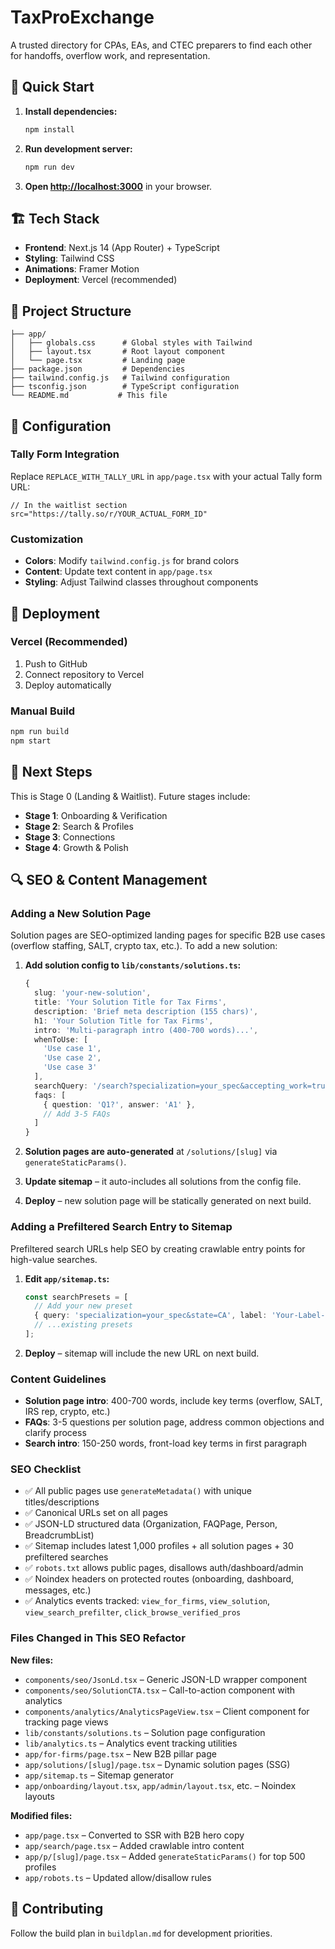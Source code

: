 # TaxProExchange

A trusted directory for CPAs, EAs, and CTEC preparers to find each other for handoffs, overflow work, and representation.

## 🚀 Quick Start

1. **Install dependencies:**
   ```bash
   npm install
   ```

2. **Run development server:**
   ```bash
   npm run dev
   ```

3. **Open [http://localhost:3000](http://localhost:3000)** in your browser.

## 🏗️ Tech Stack

- **Frontend**: Next.js 14 (App Router) + TypeScript
- **Styling**: Tailwind CSS
- **Animations**: Framer Motion
- **Deployment**: Vercel (recommended)

## 📁 Project Structure

```
├── app/
│   ├── globals.css      # Global styles with Tailwind
│   ├── layout.tsx       # Root layout component
│   └── page.tsx         # Landing page
├── package.json         # Dependencies
├── tailwind.config.js   # Tailwind configuration
├── tsconfig.json        # TypeScript configuration
└── README.md           # This file
```

## 🔧 Configuration

### Tally Form Integration

Replace `REPLACE_WITH_TALLY_URL` in `app/page.tsx` with your actual Tally form URL:

```tsx
// In the waitlist section
src="https://tally.so/r/YOUR_ACTUAL_FORM_ID"
```

### Customization

- **Colors**: Modify `tailwind.config.js` for brand colors
- **Content**: Update text content in `app/page.tsx`
- **Styling**: Adjust Tailwind classes throughout components

## 🚀 Deployment

### Vercel (Recommended)

1. Push to GitHub
2. Connect repository to Vercel
3. Deploy automatically

### Manual Build

```bash
npm run build
npm start
```

## 📝 Next Steps

This is Stage 0 (Landing & Waitlist). Future stages include:

- **Stage 1**: Onboarding & Verification
- **Stage 2**: Search & Profiles  
- **Stage 3**: Connections
- **Stage 4**: Growth & Polish

## 🔍 SEO & Content Management

### Adding a New Solution Page

Solution pages are SEO-optimized landing pages for specific B2B use cases (overflow staffing, SALT, crypto tax, etc.). To add a new solution:

1. **Add solution config to `lib/constants/solutions.ts`:**
   ```typescript
   {
     slug: 'your-new-solution',
     title: 'Your Solution Title for Tax Firms',
     description: 'Brief meta description (155 chars)',
     h1: 'Your Solution Title for Tax Firms',
     intro: 'Multi-paragraph intro (400-700 words)...',
     whenToUse: [
       'Use case 1',
       'Use case 2',
       'Use case 3'
     ],
     searchQuery: '/search?specialization=your_spec&accepting_work=true',
     faqs: [
       { question: 'Q1?', answer: 'A1' },
       // Add 3-5 FAQs
     ]
   }
   ```

2. **Solution pages are auto-generated** at `/solutions/[slug]` via `generateStaticParams()`.

3. **Update sitemap** – it auto-includes all solutions from the config file.

4. **Deploy** – new solution page will be statically generated on next build.

### Adding a Prefiltered Search Entry to Sitemap

Prefiltered search URLs help SEO by creating crawlable entry points for high-value searches.

1. **Edit `app/sitemap.ts`:**
   ```typescript
   const searchPresets = [
     // Add your new preset
     { query: 'specialization=your_spec&state=CA', label: 'Your-Label-CA' },
     // ...existing presets
   ];
   ```

2. **Deploy** – sitemap will include the new URL on next build.

### Content Guidelines

- **Solution page intro**: 400-700 words, include key terms (overflow, SALT, IRS rep, crypto, etc.)
- **FAQs**: 3-5 questions per solution page, address common objections and clarify process
- **Search intro**: 150-250 words, front-load key terms in first paragraph

### SEO Checklist

- ✅ All public pages use `generateMetadata()` with unique titles/descriptions
- ✅ Canonical URLs set on all pages
- ✅ JSON-LD structured data (Organization, FAQPage, Person, BreadcrumbList)
- ✅ Sitemap includes latest 1,000 profiles + all solution pages + 30 prefiltered searches
- ✅ `robots.txt` allows public pages, disallows auth/dashboard/admin
- ✅ Noindex headers on protected routes (onboarding, dashboard, messages, etc.)
- ✅ Analytics events tracked: `view_for_firms`, `view_solution`, `view_search_prefilter`, `click_browse_verified_pros`

### Files Changed in This SEO Refactor

**New files:**
- `components/seo/JsonLd.tsx` – Generic JSON-LD wrapper component
- `components/seo/SolutionCTA.tsx` – Call-to-action component with analytics
- `components/analytics/AnalyticsPageView.tsx` – Client component for tracking page views
- `lib/constants/solutions.ts` – Solution page configuration
- `lib/analytics.ts` – Analytics event tracking utilities
- `app/for-firms/page.tsx` – New B2B pillar page
- `app/solutions/[slug]/page.tsx` – Dynamic solution pages (SSG)
- `app/sitemap.ts` – Sitemap generator
- `app/onboarding/layout.tsx`, `app/admin/layout.tsx`, etc. – Noindex layouts

**Modified files:**
- `app/page.tsx` – Converted to SSR with B2B hero copy
- `app/search/page.tsx` – Added crawlable intro content
- `app/p/[slug]/page.tsx` – Added `generateStaticParams()` for top 500 profiles
- `app/robots.ts` – Updated allow/disallow rules

## 🤝 Contributing

Follow the build plan in `buildplan.md` for development priorities.
